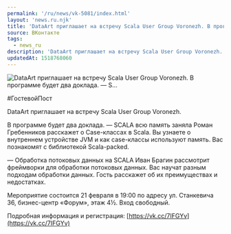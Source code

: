 ```yaml
---
permalink: '/ru/news/vk-5081/index.html'
layout: 'news.ru.njk'
title: 'DataArt приглашает на встречу Scala User Group Voronezh. В программе будет два доклада. — S'
source: ВКонтакте
tags:
  - news_ru
description: 'DataArt приглашает на встречу Scala User Group Voronezh. В программе будет два доклада. — S…'
updatedAt: 1518768060
---
```

![DataArt приглашает на встречу Scala User Group Voronezh. В программе будет два доклада. — S…](https://sun9-40.userapi.com/impf/c840024/v840024145/7bedb/YMX9OpghAtU.jpg?size=1200x630&quality=96&proxy=1&sign=842a0227eba98fd02418a036af032fc7&c_uniq_tag=GO2zvzR5kzPnziewIi3yMJbSis5ofyxPq0b_G4wZWsk&type=album)

#ГостевойПост

DataArt приглашает на встречу Scala User Group Voronezh.

В программе будет два доклада.
— SCALA всю память заняла
Роман Гребенников расскажет о Case-классах в Scala. Вы узнаете о внутреннем устройстве JVM и как case-классы используют память. Вас познакомят с библиотекой Scala-packed.

— Обработка потоковых данных на SCALA
Иван Брагин рассмотрит фреймворки для обработки потоковых данных. Вас научат разным подходам обработки данных. Гость расскажет об их преимуществах и недостатках.

Мероприятие состоится 21 февраля в 19:00 по адресу ул. Станкевича 36,
бизнес-центр «Форум», этаж 4½. Вход свободный.

Подробная информация и регистрация: [https://vk.cc/7IFGYv](https://vk.cc/7IFGYv)
